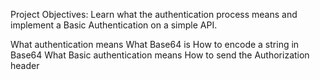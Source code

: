 Project Objectives:
Learn what the authentication process means and implement a Basic Authentication on a simple API.

What authentication means
What Base64 is
How to encode a string in Base64
What Basic authentication means
How to send the Authorization header